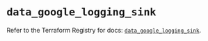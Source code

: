 # `data_google_logging_sink`

Refer to the Terraform Registry for docs: [`data_google_logging_sink`](https://registry.terraform.io/providers/hashicorp/google/6.40.0/docs/data-sources/logging_sink).
